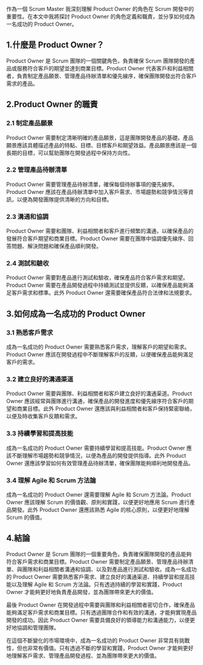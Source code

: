 作為一個 Scrum Master 我深刻理解 Product Owner 的角色在 Scrum 開發中的重要性。在本文中我將探討 Product Owner 的角色定義和職責，並分享如何成為一名成功的 Product Owner。

## 1.什麼是 Product Owner？

Product Owner 是 Scrum 團隊的一個關鍵角色，負責確保 Scrum 團隊開發的產品或服務符合客戶的期望並達到商業目標。Product Owner 代表客戶和利益相關者，負責制定產品願景、管理產品待辦清單和優先線序，確保團隊開發出符合客戶需求的產品。

## 2.Product Owner 的職責

### 2.1 制定產品願景

Product Owner 需要制定清晰明確的產品願景，這是團隊開發產品的基礎。產品願景應該具體描述產品的特點、目標、目標客戶和期望效益。產品願景應該是一個長期的目標，可以幫助團隊在開發過程中保持方向性。

### 2.2 管理產品待辦清單

Product Owner 需要管理產品待辦清單，確保每個待辦事項的優先線序。Product Owner 應該在產品待辦清單中加入客戶需求、市場趨勢和競爭情況等資訊，以便為開發團隊提供清晰的方向和目標。

### 2.3 溝通和協調

Product Owner 需要和團隊、利益相關者和客戶進行頻繁的溝通，以確保產品的發展符合客戶期望和商業目標。Product Owner 需要在團隊中協調優先線序、回答問題、解決問題和確保產品順利開發。

### 2.4 測試和驗收

Product Owner 需要對產品進行測試和驗收，確保產品符合客戶需求和期望。Product Owner 需要在產品開發過程中持續測試並提供反饋，以確保產品能夠滿足客戶需求和標準。此外 Product Owner 還需要確保產品符合法律和法規要求。

## 3.如何成為一名成功的 Product Owner

### 3.1 熟悉客戶需求

成為一名成功的 Product Owner 需要熟悉客戶需求，理解客戶的期望和需求。Product Owner 應該在開發過程中不斷理解客戶的反饋，以便確保產品能夠滿足客戶的需求。

### 3.2 建立良好的溝通渠道

Product Owner 需要與團隊、利益相關者和客戶建立良好的溝通渠道。Product Owner 應該經常與團隊進行溝通，確保產品的開發進度和優先線序符合客戶的期望和商業目標。此外 Product Owner 還應該與利益相關者和客戶保持緊密聯絡，以便及時收集客戶反饋和需求。

### 3.3 持續學習和提高技能

成為一名成功的 Product Owner 需要持續學習和提高技能。Product Owner 應該不斷理解市場趨勢和競爭情況，以便為產品的開發提供指導。此外 Product Owner 還應該學習如何有效管理產品待辦清單，確保團隊能夠順利地開發產品。

### 3.4 理解 Agile 和 Scrum 方法論

成為一名成功的 Product Owner 還需要理解 Agile 和 Scrum 方法論。Product Owner 應該理解 Scrum 的價值觀、原則和實踐，以便更好地應用 Scrum 進行產品開發。此外 Product Owner 還應該熟悉 Agile 的核心原則，以便更好地理解 Scrum 的價值。

## 4.結論

Product Owner 是 Scrum 團隊的一個重要角色，負責確保團隊開發的產品能夠符合客戶需求和商業目標。Product Owner 需要制定產品願景、管理產品待辦清單、與團隊和利益相關者溝通和協調、以及對產品進行測試和驗收。成為一名成功的 Product Owner 需要熟悉客戶需求、建立良好的溝通渠道、持續學習和提高技能以及理解 Agile 和 Scrum 方法論。只有透過持續的學習和實踐，Product Owner 才能夠更好地負責產品開發，並為團隊帶來更大的價值。

最後 Product Owner 在開發過程中需要與團隊和利益相關者密切合作，確保產品能夠滿足客戶需求和商業目標。只有透過團隊合作和有效的溝通，才能夠實現產品開發的成功。因此 Product Owner 需要具備良好的領導能力和溝通能力，以便更好地協調和管理團隊。

在這個不斷變化的市場環境中，成為一名成功的 Product Owner 非常具有挑戰性，但也非常有價值。只有透過不斷的學習和實踐，Product Owner 才能夠更好地理解客戶需求、管理產品開發過程、並為團隊帶來更大的價值。